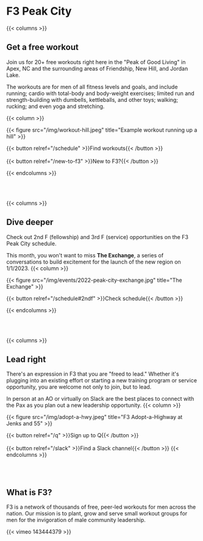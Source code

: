 # F3 Peak City

{{< columns >}}

## Get a free workout

Join us for 20+ free workouts right here in the "Peak of Good Living" in Apex, NC and the surrounding areas of Friendship, New Hill, and Jordan Lake.

The workouts are for men of all fitness levels and goals, and include running; cardio with total-body and body-weight exercises; limited run and strength-building with dumbells, kettleballs, and other toys; walking; rucking; and even yoga and stretching.

{{< column >}}

{{< figure src="/img/workout-hill.jpeg" title="Example workout running up a hill" >}}

{{< button relref="/schedule" >}}Find workouts{{< /button >}}
</br>
</br>
{{< button relref="/new-to-f3" >}}New to F3?{{< /button >}}

{{< endcolumns >}}

</br>
</br>

{{< columns >}}

## Dive deeper

Check out 2nd F (fellowship) and 3rd F (service) opportunities on the F3 Peak City schedule.

This month, you won't want to miss **The Exchange**, a series of conversations to build excitement for the launch of the new region on 1/1/2023.
{{< column >}}

{{< figure src="/img/events/2022-peak-city-exchange.jpg" title="The Exchange" >}}

{{< button relref="/schedule#2ndf" >}}Check schedule{{< /button >}}

{{< endcolumns >}}

</br>
</br>

{{< columns >}}

## Lead right

There's an expression in F3 that you are "freed to lead." Whether it's plugging into an existing effort or starting a new training program or service opportunity, you are welcome not only to join, but to lead.

In person at an AO or virtually on Slack are the best places to connect with the Pax as you plan out a new leadership opportunity.
{{< column >}}

{{< figure src="/img/adopt-a-hwy.jpeg" title="F3 Adopt-a-Highway at Jenks and 55" >}}

{{< button relref="/q" >}}Sign up to Q{{< /button >}}
</br>
</br>
{{< button relref="/slack" >}}Find a Slack channel{{< /button >}}
{{< endcolumns >}}

</br>
</br>

## What is F3?

F3 is a network of thousands of free, peer-led workouts for men across the nation. Our mission is to plant, grow and serve small workout groups for men for the invigoration of male community leadership.

{{< vimeo 143444379 >}}

